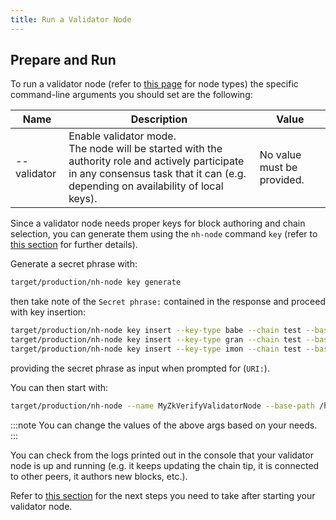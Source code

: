 ```yaml
---
title: Run a Validator Node
---
```


## Prepare and Run

To run a validator node (refer to [this page](../01-getting_started.md#node-types.md) for node types) the specific command-line arguments you should set are the following:

| Name        | Description                                                                                                                                                                             | Value                      |
| ----------- | --------------------------------------------------------------------------------------------------------------------------------------------------------------------------------------- | -------------------------- |
| --validator | Enable validator mode.<br/> The node will be started with the authority role and actively participate in any consensus task that it can (e.g. depending on availability of local keys). | No value must be provided. |

Since a validator node needs proper keys for block authoring and chain selection, you can generate them using the `nh-node` command `key` (refer to [this section](./getting_started_binaries#node-command-line-utilities) for further details).

Generate a secret phrase with:

```bash
target/production/nh-node key generate
```

then take note of the `Secret phrase:` contained in the response and proceed with key insertion:

```bash
target/production/nh-node key insert --key-type babe --chain test --base-path /home/your_user/validator_node_data --scheme sr25519
target/production/nh-node key insert --key-type gran --chain test --base-path /home/your_user/validator_node_data --scheme ed25519
target/production/nh-node key insert --key-type imon --chain test --base-path /home/your_user/validator_node_data --scheme sr25519
```

providing the secret phrase as input when prompted for (`URI:`).

You can then start with:

```bash
target/production/nh-node --name MyZkVerifyValidatorNode --base-path /home/your_user/validator_node_data --chain test --port 30353 --validator
```

:::note
You can change the values of the above args based on your needs.
:::

You can check from the logs printed out in the console that your validator node is up and running (e.g. it keeps updating the chain tip, it is connected to other peers, it authors new blocks, etc.).

Refer to [this section](../run_using_docker/run_validator_node#next-steps) for the next steps you need to take after starting your validator node.
